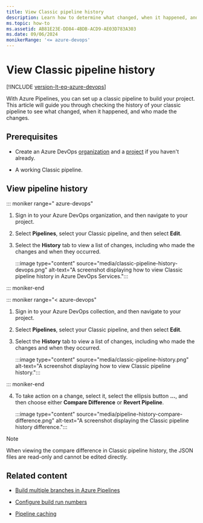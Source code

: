 ```yaml
---
title: View Classic pipeline history
description: Learn how to determine what changed, when it happened, and who made the changes using the build history in your classic pipelines.
ms.topic: how-to
ms.assetid: AB81E23E-DD84-4BDB-ACD9-AE03D783A303
ms.date: 09/06/2024
monikerRange: '<= azure-devops'
---
```


# View Classic pipeline history

[!INCLUDE [version-lt-eq-azure-devops](../../includes/version-lt-eq-azure-devops.md)]

With Azure Pipelines, you can set up a classic pipeline to build your project. This article will guide you through checking the history of your classic pipeline to see what changed, when it happened, and who made the changes.

## Prerequisites

- Create an Azure DevOps [organization](../../organizations/accounts/create-organization.md) and a [project](../../organizations/projects/create-project.md#create-a-project) if you haven't already.

- A working Classic pipeline. 

## View pipeline history

::: moniker range=" azure-devops"   

1. Sign in to your Azure DevOps organization, and then navigate to your project.

1. Select **Pipelines**, select your Classic pipeline, and then select **Edit**.

1. Select the **History** tab to view a list of changes, including who made the changes and when they occurred.

    :::image type="content" source="media/classic-pipeline-history-devops.png" alt-text="A screenshot displaying how to view Classic pipeline history in Azure DevOps Services.":::

::: moniker-end

::: moniker range="< azure-devops"

1. Sign in to your Azure DevOps collection, and then navigate to your project.

1. Select **Pipelines**, select your Classic pipeline, and then select **Edit**.

1. Select the **History** tab to view a list of changes, including who made the changes and when they occurred.

    :::image type="content" source="media/classic-pipeline-history.png" alt-text="A screenshot displaying how to view Classic pipeline history.":::

::: moniker-end

4. To take action on a change, select it, select the ellipsis button **...**, and then choose either **Compare Difference** or **Revert Pipeline**.
    
    :::image type="content" source="media/pipeline-history-compare-difference.png" alt-text="A screenshot displaying the Classic pipeline history difference.":::

> [!NOTE]
> When viewing the compare difference in Classic pipeline history, the JSON files are read-only and cannot be edited directly.

## Related content

- [Build multiple branches in Azure Pipelines](../build/ci-build-git.md)

- [Configure build run numbers](../process/run-number.md)

- [Pipeline caching](../release/caching.md)

